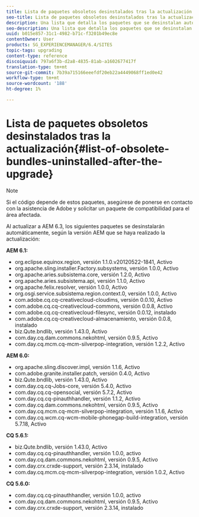 ```yaml
---
title: Lista de paquetes obsoletos desinstalados tras la actualización
seo-title: Lista de paquetes obsoletos desinstalados tras la actualización
description: Una lista que detalla los paquetes que se desinstalan automáticamente al actualizar a AEM 6.3.
seo-description: Una lista que detalla los paquetes que se desinstalan automáticamente al actualizar a AEM 6.3.
uuid: b015e857-31c1-4982-b71c-f3201b49ec8e
contentOwner: User
products: SG_EXPERIENCEMANAGER/6.4/SITES
topic-tags: upgrading
content-type: reference
discoiquuid: 797a6f3b-d2a8-4835-81ab-a1602677417f
translation-type: tm+mt
source-git-commit: 7b39a715166eeefdf20eb22a4449068ff1ed0e42
workflow-type: tm+mt
source-wordcount: '188'
ht-degree: 1%

---
```



# Lista de paquetes obsoletos desinstalados tras la actualización{#list-of-obsolete-bundles-uninstalled-after-the-upgrade}

>[!NOTE]
>
>Si el código depende de estos paquetes, asegúrese de ponerse en contacto con la asistencia de Adobe y solicitar un paquete de compatibilidad para el área afectada.

Al actualizar a AEM 6.3, los siguientes paquetes se desinstalarán automáticamente, según la versión AEM que se haya realizado la actualización:

**AEM 6.1:**

* org.eclipse.equinox.region, versión 1.1.0.v20120522-1841, Activo
* org.apache.sling.installer.Factory.subsystems, versión 1.0.0, Activo
* org.apache.aries.subsistema.core, versión 1.2.0, Activo
* org.apache.aries.subsistema.api, versión 1.1.0, Activo
* org.apache.felix.resolver, versión 1.0.0, Activo
* org.osgi.service.subsistema.region.context.0, versión 1.0.0, Activo
* com.adobe.cq.cq-creativecloud-cloudims, versión 0.0.10, Activo
* com.adobe.cq.cq-creativecloud-commons, versión 0.0.8, Activo
* com.adobe.cq.cq-creativecloud-filesync, versión 0.0.12, instalado
* com.adobe.cq.cq-creativecloud-almacenamiento, versión 0.0.8, instalado
* biz.Qute.bndlib, versión 1.43.0, Activo
* com.day.cq.dam.commons.nekohtml, versión 0.9.5, Activo
* com.day.cq.mcm.cq-mcm-silverpop-integration, versión 1.2.2, Activo

**AEM 6.0:**

* org.apache.sling.discover.impl, versión 1.1.6, Activo
* com.adobe.granite.installer.patch, versión 0.4.0, Activo
* biz.Qute.bndlib, versión 1.43.0, Activo
* com.day.cq.cq-Jobs-core, versión 5.4.0, Activo
* com.day.cq.cq-opensocial, versión 5.7.2, Activo
* com.day.cq.cq-pinauthhandler, versión 1.1.2, Activo
* com.day.cq.dam.commons.nekohtml, versión 0.9.5, Activo
* com.day.cq.mcm.cq-mcm-silverpop-integration, versión 1.1.6, Activo
* com.day.cq.wcm.cq-wcm-mobile-phonegap-build-integration, versión 5.7.18, Activo

**CQ 5.6.1:**

* biz.Qute.bndlib, versión 1.43.0, Activo
* com.day.cq.cq-pinauthhandler, versión 1.0.0, activo
* com.day.cq.dam.commons.nekohtml, versión 0.9.5, Activo
* com.day.crx.crxde-support, versión 2.3.14, instalado
* com.day.cq.mcm.cq-mcm-silverpop-integration, versión 1.0.2, Activo

**CQ 5.6.0:**

* com.day.cq.cq-pinauthhandler, versión 1.0.0, activo
* com.day.cq.dam.commons.nekohtml, versión 0.9.5, Activo
* com.day.crx.crxde-support, versión 2.3.14, instalado

